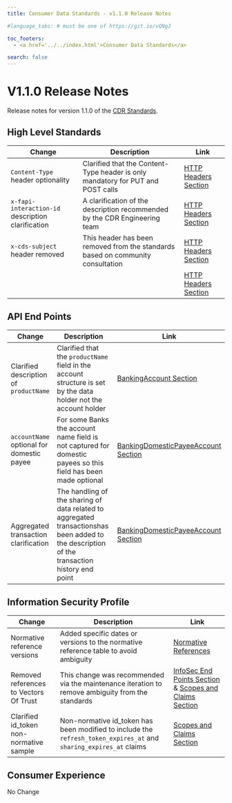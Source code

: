```yaml
---
title: Consumer Data Standards - v1.1.0 Release Notes

#language_tabs: # must be one of https://git.io/vQNgJ

toc_footers:
  - <a href='../../index.html'>Consumer Data Standards</a>

search: false
---
```


# V1.1.0 Release Notes
Release notes for version 1.1.0 of the [CDR Standards](../../index.html).

## High Level Standards
|Change|Description|Link|
|------|-----------|----|
|`Content-Type` header optionality|Clarified that the Content-Type header is only mandatory for PUT and POST calls|[HTTP Headers Section](../../index.html#http-headers)
|`x-fapi-interaction-id` description clarification|A clarification of the description recommended by the CDR Engineering team|[HTTP Headers Section](../../index.html#http-headers)
|`x-cds-subject` header removed| This header has been removed from the standards based on community consultation|[HTTP Headers Section](../../index.html#http-headers)
|||[HTTP Headers Section](../../index.html#http-headers)

## API End Points
|Change|Description|Link|
|------|-----------|----|
|Clarified description of `productName`|Clarified that the `productName` field in the account structure is set by the data holder not the account holder|[BankingAccount Section](../../index.html#schemabankingaccount)
|`accountName` optional for domestic payee|For some Banks the account name field is not captured for domestic payees so this field has been made optional|[BankingDomesticPayeeAccount Section](../../index.html#tocSbankingdomesticpayeeaccount)
|Aggregated transaction clarification|The handling of the sharing of data related to aggregated transactionshas been added to the description of the transaction history end point|[BankingDomesticPayeeAccount Section](../../index.html#get-transactions-for-account)

## Information Security Profile
|Change|Description|Link|
|------|-----------|----|
|Normative reference versions|Added specific dates or versions to the normative reference table to avoid ambiguity|[Normative References](../../index.html#normative-references)
|Removed references to Vectors Of Trust|This change was recommended via the maintenance iteration to remove ambiguity from the standards|[InfoSec End Points Section](../../index.html#end-points) & [Scopes and Claims Section](../../index.html#scopes-and-claims)
|Clarified id_token non-normative sample|Non-normative id_token has been modified to include the `refresh_token_expires_at` and `sharing_expires_at` claims|[Scopes and Claims Section](../../index.html#/#scopes-and-claims)

## Consumer Experience
No Change
